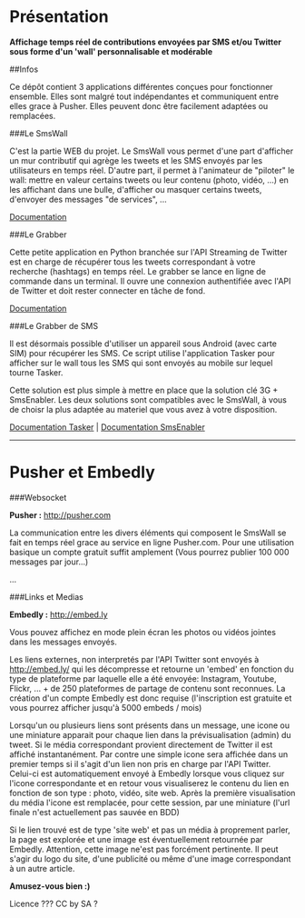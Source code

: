 Présentation
============

__Affichage temps réel de contributions envoyées par SMS et/ou Twitter sous forme d'un 'wall' personnalisable et modérable__


##Infos

Ce dépôt contient 3 applications différentes conçues pour fonctionner ensemble. Elles sont malgré tout indépendantes et communiquent entre elles grace à Pusher. Elles peuvent donc être facilement adaptées ou remplacées.



###Le SmsWall

C'est la partie WEB du projet. Le SmsWall vous permet d'une part d'afficher un mur contributif qui agrège les tweets et les SMS envoyés par les utilisateurs en temps réel. D'autre part, il permet à l'animateur de "piloter" le wall: mettre en valeur certains tweets ou leur contenu (photo, vidéo, ...) en les affichant dans une bulle, d'afficher ou masquer certains tweets, d'envoyer des messages "de services", ...

[Documentation](https://github.com/assobug/smswall/tree/master/smswall#smswall)



###Le Grabber

Cette petite application en Python branchée sur l'API Streaming de Twitter est en charge de récupérer tous les tweets correspondant à votre recherche (hashtags) en temps réel. Le grabber se lance en ligne de commande dans un terminal. Il ouvre une connexion authentifiée avec l'API de Twitter et doit rester connecter en tâche de fond.

[Documentation](https://github.com/assobug/smswall/tree/master/grabber#grabber)



###Le Grabber de SMS

Il est désormais possible d'utiliser un appareil sous Android (avec carte SIM) pour récupérer les SMS. Ce script utilise l'application Tasker pour afficher sur le wall tous les SMS qui sont envoyés au mobile sur lequel tourne Tasker.

Cette solution est plus simple à mettre en place que la solution clé 3G + SmsEnabler. Les deux solutions sont compatibles avec le SmsWall, à vous de choisr la plus adaptée au materiel que vous avez à votre disposition. 

[Documentation Tasker](https://github.com/assobug/smswall/tree/master/tasker#tasker) | 
[Documentation SmsEnabler](https://github.com/assobug/smswall/tree/master/tasker#smsenabler)

---

Pusher et Embedly
=================


###Websocket

__Pusher :__ <http://pusher.com>

La communication entre les divers éléments qui composent le SmsWall se fait en temps réel grace au service en ligne Pusher.com. Pour une utilisation basique un compte gratuit suffit amplement (Vous pourrez publier 100 000 messages par jour...)

...


###Links et Medias

__Embedly :__ <http://embed.ly>

Vous pouvez affichez en mode plein écran les photos ou vidéos jointes dans les messages envoyés.

Les liens externes, non interpretés par l'API Twitter sont envoyés à http://embed.ly/ qui les décompresse et retourne un 'embed' en fonction du type de plateforme par laquelle elle a été envoyée: Instagram, Youtube, Flickr, ... + de 250 plateformes de partage de contenu sont reconnues. La création d'un compte Embedly est donc requise (l'inscription est gratuite et vous pourrez afficher jusqu'à 5000 embeds / mois)

Lorsqu'un ou plusieurs liens sont présents dans un message, une icone ou une miniature apparait pour chaque lien dans la prévisualisation (admin) du tweet. Si le média correspondant provient directement de Twitter il est affiché instantanément. Par contre une simple icone sera affichée dans un premier temps si il s'agit d'un lien non pris en charge par l'API Twitter. Celui-ci est automatiquement envoyé à Embedly lorsque vous cliquez sur l'icone correspondante et en retour vous visualiserez le contenu du lien en fonction de son type : photo, vidéo, site web. Après la première visualisation du média l'icone est remplacée, pour cette session, par une miniature (l'url finale n'est actuellement pas sauvée en BDD)

Si le lien trouvé est de type 'site web' et pas un média à proprement parler, la page est explorée et une image est éventuellement retournée par Embedly. Attention, cette image ne'est pas forcément pertinente. Il peut s'agir du logo du site, d'une publicité ou même d'une image correspondant à un autre article.



__Amusez-vous bien :)__


Licence ???
CC by SA ?

